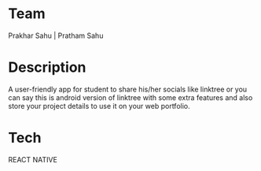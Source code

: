 # Team

Prakhar Sahu |
Pratham Sahu

# Description

A user-friendly app for student to share his/her socials like linktree or you can say this is android version of linktree with some extra features and also store your project details to use it on your web portfolio.

# Tech

REACT NATIVE
